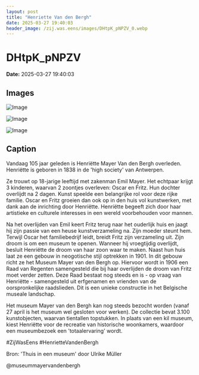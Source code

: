 ```yaml
---
layout: post
title: "Henriette Van den Bergh"
date: 2025-03-27 19:40:03
header_image: /zij.was.eens/images/DHtpK_pNPZV_0.webp
---
```


# DHtpK_pNPZV

**Date:** 2025-03-27 19:40:03

## Images

![Image](/zij.was.eens/images/DHtpK_pNPZV_0.webp)

![Image](/zij.was.eens/images/DHtpK_pNPZV_1.webp)

![Image](/zij.was.eens/images/DHtpK_pNPZV_2.webp)

## Caption

Vandaag 105 jaar geleden is Henriëtte Mayer Van den Bergh overleden. Henriëtte is geboren in 1838 in de 'high society' van Antwerpen.

Ze trouwt op 18-jarige leeftijd met zakenman Emil Mayer. Het echtpaar krijgt 3 kinderen, waarvan 2 zoontjes overleven: Oscar en Fritz. Hun dochter overlijdt na 2 dagen. Kunst speelde een belangrijke rol voor deze rijke familie. Oscar en Fritz groeien dan ook op in den huis vol kunstwerken, met dank aan de inrichting door Henriëtte. Henriëtte begeeft zich door haar artistieke en culturele interesses in een wereld voorbehouden voor mannen. 

Na het overlijden van Emil keert Fritz terug naar het ouderlijk huis en jaagt hij zijn passie van een heuse kunstverzameling na. Zijn moeder steunt hem. Terwijl Oscar het familiebedrijf leidt, breidt Fritz zijn verzameling uit. Zijn droom is om een museum te openen. Wanneer hij vroegtijdig overlijdt, besluit Henriëtte de droom van haar zoon waar te maken. Naast hun huis laat ze een gebouw in neogotische stijl optrekken in 1901. In dit gebouw richt ze het Museum Mayer van den Bergh op. Hiervoor wordt in 1906 een Raad van Regenten samengesteld die bij haar overlijden de droom van Fritz moet verder zetten. Deze Raad bestaat nog steeds en is - op vraag van Henriëtte - samengesteld uit erfgenamen en vrienden van de oorspronkelijke raadslieden. Dit is een unieke constructie in het Belgische museale landschap. 

Het museum Mayer van den Bergh kan nog steeds bezocht worden (vanaf 27 april is het museum wel gesloten voor werken). De collectie bevat 3.100 kunstobjecten, waarvan tientallen topstukken. In plaats van een kil museum, kiest Henriëtte voor de recreatie van historische woonkamers, waardoor een museumbezoek een 'totaalervaring' wordt. 

#ZijWasEens #HenrietteVandenBergh

Bron: 'Thuis in een museum' door Ulrike Müller 

@museummayervandenbergh

